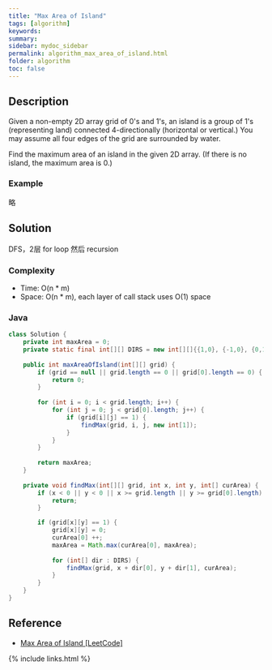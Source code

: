 ```yaml
---
title: "Max Area of Island"
tags: [algorithm]
keywords:
summary:
sidebar: mydoc_sidebar
permalink: algorithm_max_area_of_island.html
folder: algorithm
toc: false
---
```


## Description
Given a non-empty 2D array grid of 0's and 1's, an island is a group of 1's (representing land) connected 4-directionally (horizontal or vertical.) You may assume all four edges of the grid are surrounded by water.

Find the maximum area of an island in the given 2D array. (If there is no island, the maximum area is 0.)

### Example
略

## Solution
DFS，2层 for loop 然后 recursion

### Complexity
* Time: O(n * m)
* Space: O(n * m), each layer of call stack uses O(1) space

### Java
```java
class Solution {
    private int maxArea = 0;
    private static final int[][] DIRS = new int[][]{{1,0}, {-1,0}, {0,1}, {0,-1}};
    
    public int maxAreaOfIsland(int[][] grid) {
        if (grid == null || grid.length == 0 || grid[0].length == 0) {
            return 0;
        }
        
        for (int i = 0; i < grid.length; i++) {
            for (int j = 0; j < grid[0].length; j++) {
                if (grid[i][j] == 1) {
                    findMax(grid, i, j, new int[1]);
                }
            }
        }
        
        return maxArea;
    }
    
    private void findMax(int[][] grid, int x, int y, int[] curArea) {
        if (x < 0 || y < 0 || x >= grid.length || y >= grid[0].length) {
            return;
        }

        if (grid[x][y] == 1) {
            grid[x][y] = 0;
            curArea[0] ++;
            maxArea = Math.max(curArea[0], maxArea);
            
            for (int[] dir : DIRS) {
                findMax(grid, x + dir[0], y + dir[1], curArea);
            }
        }
    }
}
```

## Reference
* [Max Area of Island [LeetCode]](https://leetcode.com/problems/max-area-of-island/description/)

{% include links.html %}
